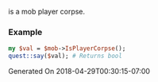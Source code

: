 is a mob player corpse.
### Example

```perl
my $val = $mob->IsPlayerCorpse();
quest::say($val); # Returns bool
```


Generated On 2018-04-29T00:30:15-07:00